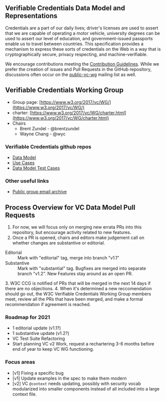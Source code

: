 ## Verifiable Credentials Data Model and Representations

Credentials are a part of our daily lives; driver's licenses are 
used to assert that we are capable of operating a motor vehicle, 
university degrees can be used to assert our level of education, 
and government-issued passports enable us to travel between countries. 
This specification provides a mechanism to express these sorts of 
credentials on the Web in a way that is cryptographically secure, 
privacy respecting, and machine-verifiable.

We encourage contributions meeting the [Contribution
Guidelines](CONTRIBUTING.md).  While we prefer the creation of issues
and Pull Requests in the GitHub repository, discussions often occur
on the
[public-vc-wg](http://lists.w3.org/Archives/Public/public-vc-wg/)
mailing list as well.

## Verifiable Credentials Working Group
* Group page: [https://www.w3.org/2017/vc/WG/](https://www.w3.org/2017/vc/WG/)
* charter: [https://www.w3.org/2017/vc/WG/charter.html](https://www.w3.org/2017/vc/WG/charter.html)
* Chairs
  * Brent Zundel - @brentzundel
  * Wayne Chang - @wyc

### Verifiable Credentials github repos
* [Data Model](https://github.com/w3c/vc-data-model)
* [Use Cases](https://github.com/w3c/vc-use-cases)
* [Data Model Test Cases](https://github.com/w3c/vc-test-suite)

### Other useful links
* [Public group email archive](https://lists.w3.org/Archives/Public/public-vc-wg/)

## Process Overview for VC Data Model Pull Requests
1. For now, we will focus only on merging new errata PRs into this repository,
but encourage activity related to new features.
2. Once a PR is opened, chairs and editors make judgement call on whether
changes are substantive or editorial.
<dl>
  <dt>Editorial</dt>
  <dd>Mark with "editorial" tag, merge into branch "v1.1"</dd>
  <dt>Substantive</dt>
  <dd>Mark with "substantial" tag. Bugfixes are merged into separate branch "v1.2". New Features stay around as an open PR.</dd>
</dl>
3. W3C CCG is notified of PRs that will be merged in the next 14 days if there
are no objections.
4. When it's determined a new reccomendation should go out, the W3C Verifiable
Credentials Working Group members meet, review all the PRs that have been
merged, and make a formal recommendation if agreement is reached.

### Roadmap for 2021
- 1 editorial update (v1.1?)
- 1 substantive update (v1.2?)
- VC Test Suite Refactoring
- Start planning VC v2 Work, request a rechartering 3-6 months before end of
  year to keep VC WG functioning.

### Focus areas
- [v1] Fixing a specific bug
- [v1] Update examples in the spec to make them modern
- [v2] VC `@context` needs updating, possibly with security vocab modularized
  into smaller components instead of all included into a large context file.
